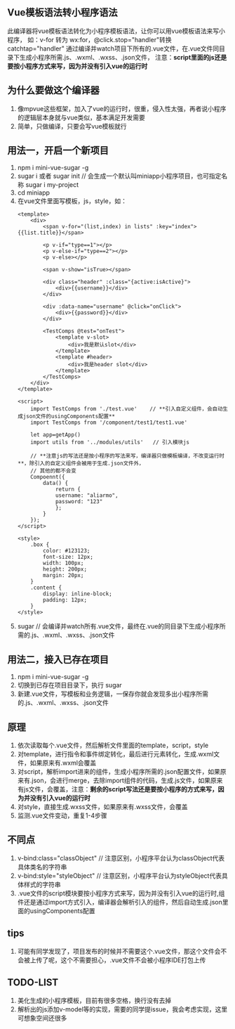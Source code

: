 ## Vue模板语法转小程序语法
此编译器将vue模板语法转化为小程序模板语法，让你可以用vue模板语法来写小程序，
如：v-for 转为 wx:for，@click.stop="handler"转换catchtap="handler"
通过编译并watch项目下所有的.vue文件，在.vue文件同目录下生成小程序所需.js、.wxml、.wxss、.json文件，
注意：**script里面的js还是要按小程序方式来写，因为并没有引入vue的运行时**

## 为什么要做这个编译器
1. 像mpvue这些框架，加入了vue的运行时，很重，侵入性太强，再者说小程序的逻辑层本身就与vue类似，基本满足开发需要
2. 简单，只做编译，只要会写vue模板就行

## 用法一，开启一个新项目
1. npm i mini-vue-sugar -g
2. sugar i 或者 sugar init   // 会生成一个默认叫miniapp小程序项目，也可指定名称 sugar i my-project
3. cd miniapp
4. 在vue文件里面写模板，js，style，如：
    ```vue
    <template>
        <div>
            <span v-for="(list,index) in lists" :key="index">{{list.title}}</span>

            <p v-if="type==1"></p>
            <p v-else-if="type==2"></p>
            <p v-else></p>
            
            <span v-show="isTrue></span>

            <div class="header" :class="{active:isActive}">
                <div>{{username}}</div>
            </div>

            <div :data-name="username" @click="onClick">
                <div>{{password}}</div>
            </div>

            <TestComps @test="onTest">
                <template v-slot>
                    <div>我是默认slot</div>
                </template>
                <template #header>
                    <div>我是header slot</div>
                </template>
            </TestComps>
        </div>
    </template>

    <script>
        import TestComps from './test.vue'    // **引入自定义组件，会自动生成json文件的usingComponents配置**
        import TestComps from '/component/test1/test1.vue'

        let app=getApp()
        import utils from '../modules/utils'   // 引入模块js
        
        // **注意js的写法还是按小程序的写法来写，编译器只做模板编译，不改变运行时**，除引入的自定义组件会被用于生成.json文件外，
        // 其他的都不会变
        Compoennt({
            data() {
                return {
                username: "aliarmo",
                password: "123"
                };
            }
        });
    </script>

    <style>
        .box {
            color: #123123;
            font-size: 12px;
            width: 100px;
            height: 200px;
            margin: 20px;
        }
        .content {
            display: inline-block;
            padding: 12px;
        }
    </style>

    ```
5. sugar    // 会编译并watch所有.vue文件，最终在.vue的同目录下生成小程序所需的.js、.wxml、.wxss、.json文件

## 用法二，接入已存在项目
1. npm i mini-vue-sugar -g
2. 切换到已存在项目目录下，执行 sugar
3. 新建.vue文件，写模板和业务逻辑，一保存你就会发现多出小程序所需的.js、.wxml、.wxss、.json文件

## 原理
1. 依次读取每个.vue文件，然后解析文件里面的template，script，style
2. 对template，进行指令和事件绑定转化，最后进行元素转化，生成.wxml文件，如果原来有.wxml会覆盖
3. 对script，解析import进来的组件，生成小程序所需的.json配置文件，如果原来有.json，会进行merge，去除import组件的代码，生成.js文件，如果原来有js文件，会覆盖，注意：**剩余的script写法还是要按小程序的方式来写，因为并没有引入vue的运行时**
4. 对style，直接生成.wxss文件，如果原来有.wxss文件，会覆盖
5. 监测.vue文件变动，重复1-4步骤

## 不同点
1. v-bind:class="classObject"                // 注意区别，小程序平台认为classObject代表具体类名的字符串
2. v-bind:style="styleObject"                // 注意区别，小程序平台认为styleObject代表具体样式的字符串
3. .vue文件的script模块要按小程序方式来写，因为并没有引入vue的运行时,组件还是通过import方式引入，编译器会解析引入的组件，然后自动生成.json里面的usingComponents配置

## tips
1. 可能有同学发现了，项目发布的时候并不需要这个.vue文件，那这个文件会不会被上传了呢，这个不需要担心，.vue文件不会被小程序IDE打包上传

## TODO-LIST
1. 美化生成的小程序模板，目前有很多空格，换行没有去掉
2. 解析出的js添加v-model等的实现，需要的同学提issue，我会考虑实现，这里可想象空间还很多